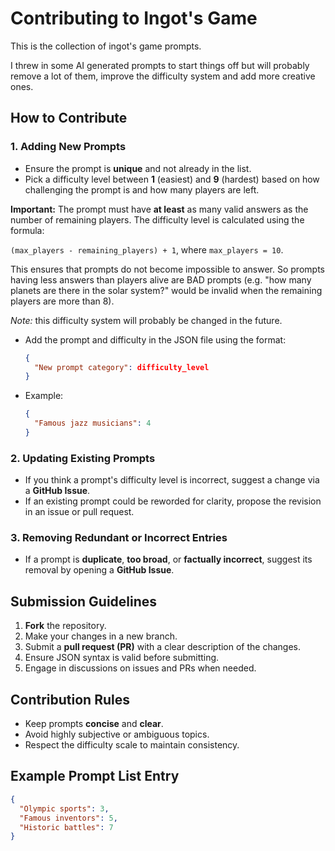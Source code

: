 # Contributing to Ingot's Game

This is the collection of ingot's game prompts.

I threw in some AI generated prompts to start things off but will probably remove a lot of them, improve the difficulty system and add more creative ones.

## How to Contribute

### 1. Adding New Prompts
- Ensure the prompt is **unique** and not already in the list.
- Pick a difficulty level between **1** (easiest) and **9** (hardest) based on how challenging the prompt is and how many players are left. 

**Important:** The prompt must have **at least** as many valid answers as the number of remaining players. The difficulty level is calculated using the formula:

`(max_players - remaining_players) + 1`, where `max_players = 10`.

This ensures that prompts do not become impossible to answer. 
So prompts having less answers than players alive are BAD prompts (e.g. "how many planets are there in the solar system?" would be invalid when the remaining players are more than 8).

_Note:_ this difficulty system will probably be changed in the future.

- Add the prompt and difficulty in the JSON file using the format:
  
  ```json
  {
    "New prompt category": difficulty_level
  }
  ```
- Example:
  ```json
  {
    "Famous jazz musicians": 4
  }
  ```

### 2. Updating Existing Prompts
- If you think a prompt's difficulty level is incorrect, suggest a change via a **GitHub Issue**.
- If an existing prompt could be reworded for clarity, propose the revision in an issue or pull request.

### 3. Removing Redundant or Incorrect Entries
- If a prompt is **duplicate**, **too broad**, or **factually incorrect**, suggest its removal by opening a **GitHub Issue**.

## Submission Guidelines
1. **Fork** the repository.
2. Make your changes in a new branch.
3. Submit a **pull request (PR)** with a clear description of the changes.
4. Ensure JSON syntax is valid before submitting.
5. Engage in discussions on issues and PRs when needed.

## Contribution Rules
- Keep prompts **concise** and **clear**.
- Avoid highly subjective or ambiguous topics.
- Respect the difficulty scale to maintain consistency.

## Example Prompt List Entry
```json
{
  "Olympic sports": 3,
  "Famous inventors": 5,
  "Historic battles": 7
}
```


